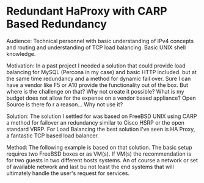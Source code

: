 # Redundant HaProxy with CARP Based Redundancy

Audience: Technical personnel with basic understanding of IPv4 concepts and routing and understanding of TCP load balancing. Basic UNIX shell knowledge.

Motivation: In a past project I needed a solution that could provide load balancing for MySQL (Percona in my case) and basic HTTP included. but at the same time redundancy and a method for dynamic fail over. Sure I can have a vendor like F5 or A10 provide the functionality out of the box. But where is the challenge on that? Why not create it possible? What is my budget does not allow for the expense on a vendor based appliance?
Open Source is there fo r a reason... Why not use it?

Solution: The solution I settled for was based on FreeBSD UNIX using CARP a method for failover an redundancy similar to Cisco HSRP or the open standard VRRP. For Load Balancing the best solution I've seen is HA Proxy, a fantastic TCP based load balancer.

Method: The following example is based on that solution. The basic setup requires two FreeBSD boxes or as VM(s). If VM(s) the recommendation is for two guests in two different hosts systems. An of course a network or set of available network and last bu not least the end systems that will ultimately handle the user's request for services.
